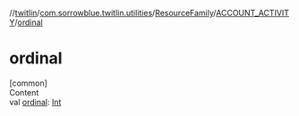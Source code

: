 //[twitlin](../../../index.md)/[com.sorrowblue.twitlin.utilities](../../index.md)/[ResourceFamily](../index.md)/[ACCOUNT_ACTIVITY](index.md)/[ordinal](ordinal.md)



# ordinal  
[common]  
Content  
val [ordinal](ordinal.md): [Int](https://kotlinlang.org/api/latest/jvm/stdlib/kotlin/-int/index.html)  



